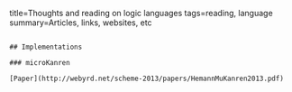 title=Thoughts and reading on logic languages
tags=reading, language
summary=Articles, links, websites, etc
~~~~~~

## Implementations

### microKanren

[Paper](http://webyrd.net/scheme-2013/papers/HemannMuKanren2013.pdf)

